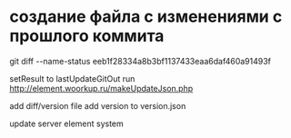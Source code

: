 # создание файла с изменениями с прошлого коммита
git diff --name-status eeb1f28334a8b3bf1137433eaa6daf460a91493f

setResult to lastUpdateGitOut
run http://element.woorkup.ru/makeUpdateJson.php

add diff/version file
add version to version.json

update server element system